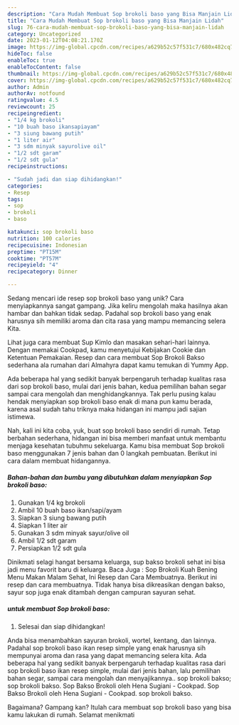 ```yaml
---
description: "Cara Mudah Membuat Sop brokoli baso yang Bisa Manjain Lidah"
title: "Cara Mudah Membuat Sop brokoli baso yang Bisa Manjain Lidah"
slug: 76-cara-mudah-membuat-sop-brokoli-baso-yang-bisa-manjain-lidah
category: Uncategorized
date: 2023-01-12T04:08:21.170Z
image: https://img-global.cpcdn.com/recipes/a629b52c57f531c7/680x482cq70/sop-brokoli-baso-foto-resep-utama.jpg
hideToc: false
enableToc: true
enableTocContent: false
thumbnail: https://img-global.cpcdn.com/recipes/a629b52c57f531c7/680x482cq70/sop-brokoli-baso-foto-resep-utama.jpg
cover: https://img-global.cpcdn.com/recipes/a629b52c57f531c7/680x482cq70/sop-brokoli-baso-foto-resep-utama.jpg
author: Admin
authorAv: notfound
ratingvalue: 4.5
reviewcount: 25
recipeingredient:
- "1/4 kg brokoli"
- "10 buah baso ikansapiayam"
- "3 siung bawang putih"
- "1 liter air"
- "3 sdm minyak sayurolive oil"
- "1/2 sdt garam"
- "1/2 sdt gula"
recipeinstructions:

- "Sudah jadi dan siap dihidangkan!"
categories:
- Resep
tags:
- sop
- brokoli
- baso

katakunci: sop brokoli baso 
nutrition: 100 calories
recipecuisine: Indonesian
preptime: "PT15M"
cooktime: "PT57M"
recipeyield: "4"
recipecategory: Dinner

---
```





Sedang mencari ide resep sop brokoli baso yang unik? Cara menyiapkannya sangat gampang. Jika keliru mengolah maka hasilnya akan hambar dan bahkan tidak sedap. Padahal sop brokoli baso yang enak harusnya sih memiliki aroma dan cita rasa yang mampu memancing selera Kita.





Lihat juga cara membuat Sup Kimlo dan masakan sehari-hari lainnya. Dengan memakai Cookpad, kamu menyetujui Kebijakan Cookie dan Ketentuan Pemakaian. Resep dan cara membuat Sop Brokoli Bakso sederhana ala rumahan dari Almahyra dapat kamu temukan di Yummy App.

Ada beberapa hal yang sedikit banyak berpengaruh terhadap kualitas rasa dari sop brokoli baso, mulai dari jenis bahan, kedua pemilihan bahan segar sampai cara mengolah dan menghidangkannya. Tak perlu pusing kalau hendak menyiapkan sop brokoli baso enak di mana pun kamu berada, karena asal sudah tahu triknya maka hidangan ini mampu jadi sajian istimewa.






Nah, kali ini kita coba, yuk, buat sop brokoli baso sendiri di rumah. Tetap berbahan sederhana, hidangan ini bisa memberi manfaat untuk membantu menjaga kesehatan tubuhmu sekeluarga. Kamu bisa membuat Sop brokoli baso menggunakan 7 jenis bahan dan 0 langkah pembuatan. Berikut ini cara dalam membuat hidangannya.

<!--inarticleads1-->

##### Bahan-bahan dan bumbu yang dibutuhkan dalam menyiapkan Sop brokoli baso:

1. Gunakan 1/4 kg brokoli
1. Ambil 10 buah baso ikan/sapi/ayam
1. Siapkan 3 siung bawang putih
1. Siapkan 1 liter air
1. Gunakan 3 sdm minyak sayur/olive oil
1. Ambil 1/2 sdt garam
1. Persiapkan 1/2 sdt gula


Dinikmati selagi hangat bersama keluarga, sup bakso brokoli sehat ini bisa jadi menu favorit baru di keluarga. Baca Juga : Sop Brokoli Kuah Bening Menu Makan Malam Sehat, Ini Resep dan Cara Membuatnya. Berikut ini resep dan cara membuatnya. Tidak hanya bisa dikreasikan dengan bakso, sayur sop juga enak ditambah dengan campuran sayuran sehat. 

<!--inarticleads2-->

#####  untuk membuat Sop brokoli baso:


1. Selesai dan siap dihidangkan!

Anda bisa menambahkan sayuran brokoli, wortel, kentang, dan lainnya. Padahal sop brokoli baso ikan resep simple yang enak harusnya sih mempunyai aroma dan rasa yang dapat memancing selera kita. Ada beberapa hal yang sedikit banyak berpengaruh terhadap kualitas rasa dari sop brokoli baso ikan resep simple, mulai dari jenis bahan, lalu pemilihan bahan segar, sampai cara mengolah dan menyajikannya.. sop brokoli bakso; sop brokoli bakso. Sop Bakso Brokoli oleh Hena Sugiani - Cookpad. Sop Bakso Brokoli oleh Hena Sugiani - Cookpad. sop brokoli bakso. 

Bagaimana? Gampang kan? Itulah cara membuat sop brokoli baso yang bisa kamu lakukan di rumah. Selamat menikmati
